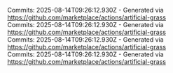 Commits: 2025-08-14T09:26:12.930Z - Generated via https://github.com/marketplace/actions/artificial-grass
<br>
Commits: 2025-08-14T09:26:12.930Z - Generated via https://github.com/marketplace/actions/artificial-grass
<br>
Commits: 2025-08-14T09:26:12.930Z - Generated via https://github.com/marketplace/actions/artificial-grass
<br>
Commits: 2025-08-14T09:26:12.930Z - Generated via https://github.com/marketplace/actions/artificial-grass
<br>
